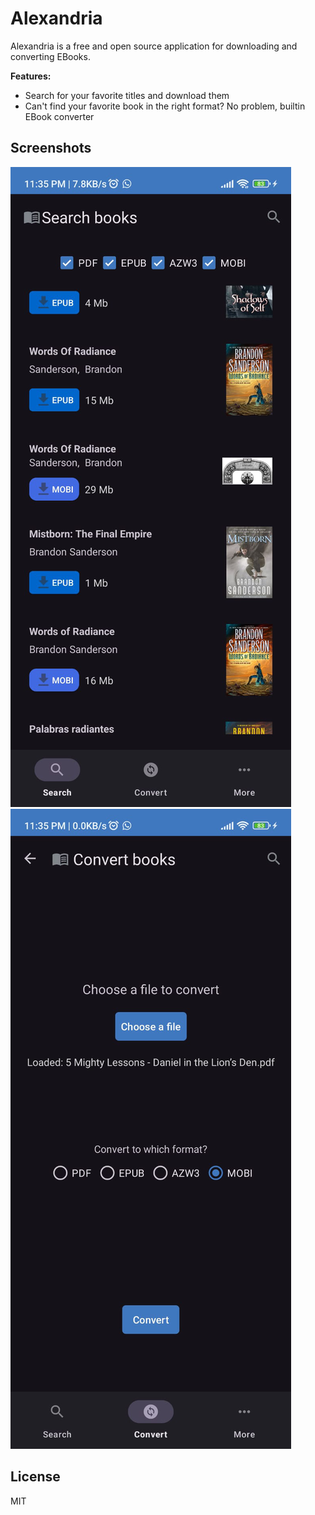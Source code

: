 # Alexandria

Alexandria is a free and open source application for downloading and converting EBooks.

**Features:**

- Search for your favorite titles and download them
- Can't find your favorite book in the right format? No problem, builtin EBook converter

## Screenshots

![Search Books](./fastlane/metadata/android/en-US/images/phoneScreenshots/1.png)
![Convert Books](./fastlane/metadata/android/en-US/images/phoneScreenshots/2.png)

## License

MIT